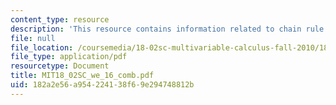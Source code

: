 ```yaml
---
content_type: resource
description: 'This resource contains information related to chain rule with more variables. '
file: null
file_location: /coursemedia/18-02sc-multivariable-calculus-fall-2010/182a2e56a954224138f69e294748812b_MIT18_02SC_we_16_comb.pdf
file_type: application/pdf
resourcetype: Document
title: MIT18_02SC_we_16_comb.pdf
uid: 182a2e56-a954-2241-38f6-9e294748812b
---
```

